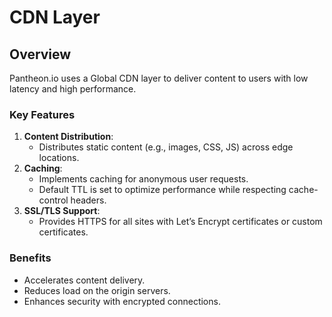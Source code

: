 # CDN Layer

## Overview
Pantheon.io uses a Global CDN layer to deliver content to users with low latency and high performance.

### Key Features
1. **Content Distribution**:
   - Distributes static content (e.g., images, CSS, JS) across edge locations.
2. **Caching**:
   - Implements caching for anonymous user requests.
   - Default TTL is set to optimize performance while respecting cache-control headers.
3. **SSL/TLS Support**:
   - Provides HTTPS for all sites with Let’s Encrypt certificates or custom certificates.

### Benefits
- Accelerates content delivery.
- Reduces load on the origin servers.
- Enhances security with encrypted connections.

